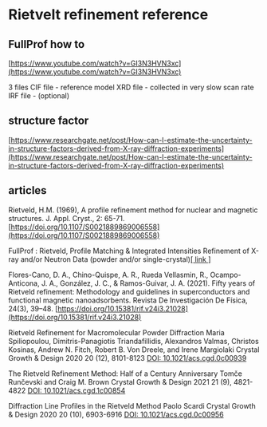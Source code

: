 # Rietvelt refinement reference

## FullProf how to

[https://www.youtube.com/watch?v=GI3N3HVN3xc](https://www.youtube.com/watch?v=GI3N3HVN3xc)

3 files
	CIF file - reference model
	XRD file - collected in very slow scan rate
	IRF file - (optional)
	
## structure factor

[https://www.researchgate.net/post/How-can-I-estimate-the-uncertainty-in-structure-factors-derived-from-X-ray-diffraction-experiments](https://www.researchgate.net/post/How-can-I-estimate-the-uncertainty-in-structure-factors-derived-from-X-ray-diffraction-experiments)



## articles

Rietveld, H.M. (1969), A profile refinement method for nuclear and magnetic structures. J. Appl. Cryst., 2: 65-71. [https://doi.org/10.1107/S0021889869006558](https://doi.org/10.1107/S0021889869006558)

FullProf : Rietveld, Profile Matching & Integrated Intensities
Refinement of X-ray and/or Neutron Data (powder and/or single-crystal)[[  link  ]](http://mill2.chem.ucl.ac.uk/tutorial/fullprof/doc/fp_frame.htm)

Flores-Cano, D. A., Chino-Quispe, A. R., Rueda Vellasmin, R., Ocampo-Anticona, J. A., González, J. C., & Ramos-Guivar, J. A. (2021). Fifty years of Rietveld refinement: Methodology and guidelines in superconductors and functional magnetic nanoadsorbents. Revista De Investigación De Física, 24(3), 39–48. [https://doi.org/10.15381/rif.v24i3.21028](https://doi.org/10.15381/rif.v24i3.21028)

Rietveld Refinement for Macromolecular Powder Diffraction
Maria Spiliopoulou, Dimitris-Panagiotis Triandafillidis, Alexandros Valmas, Christos Kosinas, Andrew N. Fitch, Robert B. Von Dreele, and Irene Margiolaki
Crystal Growth & Design 2020 20 (12), 8101-8123
[DOI: 10.1021/acs.cgd.0c00939](https://pubs.acs.org/doi/10.1021/acs.cgd.0c00939)


The Rietveld Refinement Method: Half of a Century Anniversary
Tomče Runčevski and Craig M. Brown
Crystal Growth & Design 2021 21 (9), 4821-4822
[DOI: 10.1021/acs.cgd.1c00854 ](https://pubs.acs.org/doi/10.1021/acs.cgd.1c00854)

Diffraction Line Profiles in the Rietveld Method
Paolo Scardi
Crystal Growth & Design 2020 20 (10), 6903-6916
[DOI: 10.1021/acs.cgd.0c00956 ](https://pubs.acs.org/doi/10.1021/acs.cgd.0c00956)
